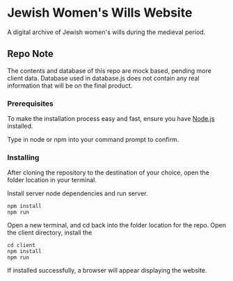 # Jewish Women's Wills Website

A digital archive of Jewish women's wills during the medieval period.  

## Repo Note

The contents and database of this repo are mock based, pending more client data. Database used in database.js does not contain any real information that will be on the final product. 

### Prerequisites

To make the installation process easy and fast, ensure you have [Node.js](https://nodejs.org/en/download/) installed.

Type in node or npm into your command prompt to confirm. 

### Installing

After cloning the repository to the destination of your choice, open the folder location in your terminal.

Install server node dependencies and run server.
```
npm install
npm run
```

Open a new terminal, and cd back into the folder location for the repo.
Open the client directory, install the 
```
cd client
npm install 
npm run
```

If installed successfully, a browser will appear displaying the website.
